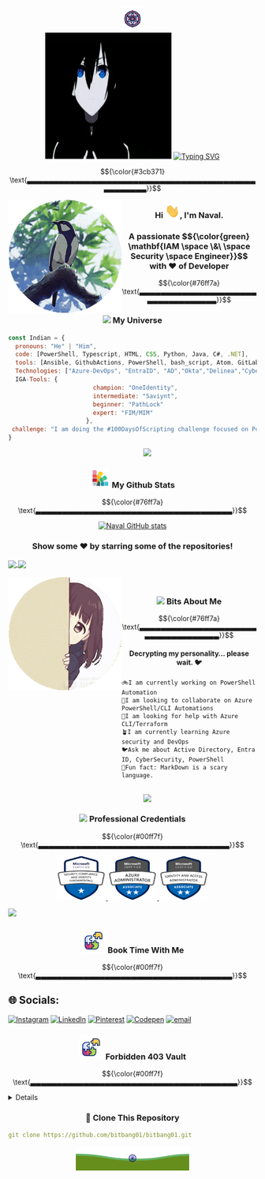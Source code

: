 <div align="center">
<img src="https://github.com/bitbang01/bitbang01/blob/main/resources/DharmaAboveAll.gif" width="50px"><br>
  <img src="https://github.com/bitbang01/bitbang01/blob/main/resources/anime-top.webp" width="256px" height="256px"/>
  <a href="https://git.io/typing-svg">
    <img src="https://readme-typing-svg.herokuapp.com?font=Fira+Code&weight=800&size=18&duration=2500&pause=1000&color=3cb371&center=true&vCenter=true&width=800&height=200&lines=%F0%9F%8D%81+Hello%2C+World!+I%E2%80%99m+Naval+.;%F0%9F%90%8D+Identity+%26+Access+Expert%3A+Automation%2C+Scripting+Team%2C+SOC%2C+Governance.;%F0%9F%9B%A1%EF%B8%8F+Apps+%26+Identity+Security+%7C+MS+Entra+ID+%7C+Delinea+%26+CyberArk+PAM.;%F0%9F%8C%8D+Open-source+Contributor+%7C+%2B20%E2%AD%90+Repos+on+GitHub." alt="Typing SVG" />
  </a>
</div>
<!--hr style="width:50%; border:1px solid #ccc;"-->

$${\color{#3cb371} \text{▃▃▃▃▃▃▃▃▃▃▃▃▃▃▃▃▃▃▃▃▃▃▃▃▃▃▃▃▃▃▃▃▃▃▃▃▃▃▃▃▃▃▃▃▃▃▃▃▃▃▃}}$$

<img align='left' src="https://github.com/bitbang01/bitbang01/blob/main/resources/RainBirds.gif" width="230">
<!--img align='right' src="https://media.giphy.com/media/ieyl9zmCjO4b4t6qoY/giphy.gif" width="230"-->
<div align="center">
<h3> Hi <img src="https://github.com/bitbang01/bitbang01/blob/main/resources/Wave2Mee.gif" width="30px">, I'm Naval. </h3><h3>A passionate $${\color{green} \mathbf{IAM \space \&\ \space Security \space Engineer}}$$ with ❤️ of Developer</h3>
</div>

$${\color{#76ff7a} \text{▃▃▃▃▃▃▃▃▃▃▃▃▃▃▃▃▃▃▃▃▃▃▃▃▃▃▃▃▃▃▃▃▃▃▃}}$$


<div align='center'><h3><img src="https://github.com/bitbang01/bitbang01/blob/main/resources/travelW.gif" width="55"> My Universe</h3></div>  

```javascript
const Indian = {
  pronouns: "He" | "Him",
  code: [PowerShell, Typescript, HTML, CSS, Python, Java, C#, .NET],
  tools: [Ansible, GithubActions, PowerShell, bash_script, Atom, GitLab, Docker],
  Technologies: ["Azure-DevOps", "EntraID", "AD","Okta","Delinea","CyberArk","VDI","MSDefender","Sentinel"],
  IGA-Tools: {
                        champion: "OneIdentity",
                        intermediate: "Saviynt",
                        beginner: "PathLock"
                        expert: "FIM/MIM"
                      },
 challenge: "I am doing the #100DaysOfScripting challenge focused on PowerShell and Automation"
}
```


<img align='right' src="https://github.com/bitbang01/bitbang01/blob/main/resources/RainFish.gif" width="230">
<br>
<div align='center'><h3><img src="https://github.com/bitbang01/bitbang01/blob/main/resources/GitStats.gif" width="40"> My Github Stats</h3></div>

$${\color{#76ff7a} \text{▃▃▃▃▃▃▃▃▃▃▃▃▃▃▃▃▃▃▃▃▃▃▃▃▃▃▃▃▃▃▃▃▃▃▃▃▃}}$$


<!--hide_rank=true&rank_icon=github, percentile or default-->
<div align="center">

[![Naval GitHub stats](https://github-readme-stats.vercel.app/api?username=bitbang01&hide=issues,contribs&show=prs_merged,prs_merged_percentage&show_icons=true&commits_year=2025&theme=radical&rank_icon=github)](https://github.com/bitbang01/github-readme-stats)


<h3>Show some ❤️ by starring some of the repositories!</h3>
</div>

<a href="https://github.com/bitbang01/Script_Powershell" target="_blank">
  <img align="center" src="https://github-readme-stats.vercel.app/api/pin/?username=bitbang01&repo=Script_Powershell&theme=dracula&show_owner=true" />
</a>
<a href="https://github.com/bitbang01/bitbang01" target="_blank">
 <img align="center" src="https://github-readme-stats.vercel.app/api/pin/?username=bitbang01&repo=bitbang01&theme=dracula&show_owner=true" />
</a>

<!--layout=normal & compact & donut & donut-vertical & pie-->

<!--Hiding for using in another section
[![Top Langs](https://github-readme-stats.vercel.app/api/top-langs/?username=bitbang01&hide=HTML&layout=donut-vertical&card_width=300&custom_title=Corporate%20Coeffee%20Code&hide_progress=true)](https://github.com/bitbang01/github-readme-stats)-->

<br>
<br>

<img align='left' src="https://github.com/bitbang01/bitbang01/blob/main/resources/BehindTheFireWall.gif" width="230">
<br>
<div align='center'><h3><img src="https://github.com/bitbang01/bitbang01/blob/main/resources/LotusFlower.gif" width="50"> Bits About Me</h3></div>

$${\color{#76ff7a} \text{▃▃▃▃▃▃▃▃▃▃▃▃▃▃▃▃▃▃▃▃▃▃▃▃▃▃▃▃▃▃▃▃▃▃▃▃}}$$

<h4 align="center">Decrypting my personality… please wait. 🐦</h4>

```text
🚲I am currently working on PowerShell Automation
🫡I am looking to collaborate on Azure PowerShell/CLI Automations
🤗I am looking for help with Azure CLI/Terraform
🪴I am currently learning Azure security and DevOps
🐦Ask me about Active Directory, Entra ID, CyberSecurity, PowerShell
🍬Fun fact: MarkDown is a scary language.
```
<!--
[![GitHub Streak](https://nirzak-streak-stats.vercel.app?user=bitbang01&theme=vue-dark&mode=weekly&exclude_days=Tue%2CWed%2CThu)](https://git.io/streak-stats)
-->


<br>
<!-- test2
<div align='center'><h3><img src="https://github.com/bitbang01/bitbang01/blob/main/resources/Cert.gif" width="50"> Professional Credentials</h3></div>

<img align='right' src="https://github.com/bitbang01/bitbang01/blob/main/resources/Mahakaal.gif" width="230">
<br>
<div align='center'><h3><img src="https://github.com/bitbang01/bitbang01/blob/main/resources/Cert.gif" width="50"> Professional Credentials</h3></div>
-->
<img align='right' src="https://github.com/bitbang01/bitbang01/blob/main/resources/Mahakaal.gif" width="230">
<br>
<div align='center'><h3><img src="https://github.com/bitbang01/bitbang01/blob/main/resources/Cert.gif" width="50"> Professional Credentials</h3></div>

$${\color{#00ff7f} \text{▃▃▃▃▃▃▃▃▃▃▃▃▃▃▃▃▃▃▃▃▃▃▃▃▃▃▃▃▃▃▃▃▃▃▃▃}}$$

<p align="center">
        <a href="https://learn.microsoft.com/api/credentials/share/en-us/ps1arr0w/C77318FE6D087815?sharingId=B38676EF2E2B6815">
        <img src="https://github.com/bitbang01/bitbang01/blob/main/resources/SC-900-Cert.png" width="100" height="90" alt="Security Fundamentals" />
        </a>
        <a href="https://learn.microsoft.com/api/credentials/share/en-us/ps1arr0w/80A7A348D6A0C655?sharingId=B38676EF2E2B6815">
        <img src="https://github.com/bitbang01/bitbang01/blob/main/resources/Az104-Cert.png" width="100" height="90" alt="Azure Administrator" />
        </a>
        <a href="https://learn.microsoft.com/api/credentials/share/en-us/ps1arr0w/412B01227A43AFFA?sharingId">
        <img src="https://github.com/bitbang01/bitbang01/blob/main/resources/SC-300-Cert.png" width="100" height="90" alt="IAM Administrator" />
        </a>
        <br>


</p>

<!--▁▁▁▁▁▁▁▁▁▁▁▁▁▁▁▁▁▁▁▁▁▁▁▁▁▁▁▁▁▁▁▁▃▃▃▃▃▃▃▃▃▃▃▃▃▃▃▃▃▃▃▃▃▃▃▃▃▃▃▃▃▃▃▃-->

<img align='left' src="https://github.com/bitbang01/bitbang01/blob/main/resources/SunRiseDream.gif" width="230">
<br>
<div align='center'><h3><img src="https://github.com/bitbang01/bitbang01/blob/main/resources/PiecesOfPeace.gif" width="50"> Book Time With Me </h3>

$${\color{#00ff7f} \text{▃▃▃▃▃▃▃▃▃▃▃▃▃▃▃▃▃▃▃▃▃▃▃▃▃▃▃▃▃▃▃▃▃▃▃▃▃}}$$
</div>

## 🌐 Socials:
[![Instagram](https://img.shields.io/badge/Instagram-%23E4405F.svg?logo=Instagram&logoColor=white)](https://instagram.com/ps1arr0w) [![LinkedIn](https://img.shields.io/badge/LinkedIn-%230077B5.svg?logo=linkedin&logoColor=white)](https://linkedin.com/in/ps1arr0w) [![Pinterest](https://img.shields.io/badge/Pinterest-%23E60023.svg?logo=Pinterest&logoColor=white)](https://pinterest.com/ps1arr0w) [![Codepen](https://img.shields.io/badge/Codepen-000000?logo=codepen&logoColor=white)](https://codepen.io/ps1arr0w) [![email](https://img.shields.io/badge/Email-D14836?logo=gmail&logoColor=white)](mailto:k.rajputnaval@gmail.com)

<div align='center'><h3><img src="https://github.com/bitbang01/bitbang01/blob/main/resources/PiecesOfPeace.gif" width="50"> Forbidden 403 Vault </h3>

$${\color{#00ff7f} \text{▃▃▃▃▃▃▃▃▃▃▃▃▃▃▃▃▃▃▃▃▃▃▃▃▃▃▃▃▃▃▃▃▃▃▃▃▃▃▃}}$$
</div>

<details>
<img align='right' src="https://github.com/bitbang01/bitbang01/blob/main/resources/YamunasWater.gif" width="230">
<br>
<div align='center'><h3><img src="https://github.com/bitbang01/bitbang01/blob/main/resources/PiecesOfPeace.gif" width="50"> Horcrux Hunt Time </h3>

$${\color{#00ff7f} \text{▃▃▃▃▃▃▃▃▃▃▃▃▃▃▃▃▃▃▃▃▃▃▃▃▃▃▃▃▃▃▃▃▃▃▃▃▃▃▃}}$$
</div>
<table align="center">
  <tr>
  <td rowspan="3" style="padding:10px;">
      <div align="center">
      <p><strong>Drawing</strong></p>
      <img src="https://github.com/bitbang01/bitbang01/blob/main/resources/Drawing.jpg" width="300" alt="Drawing M Way"/>
      </div>      
    </td>
    <td style="padding:10px;">
     <div align="center">
      <img src="https://github.com/bitbang01/bitbang01/blob/main/resources/CocoPie.gif" width="140" height="120" alt="Codesign"/>
      <p><strong>Design N Code</strong></p>
    </div>
    </td>
    <td style="padding:10px;">
    <div align="center">
      <img src="https://github.com/bitbang01/bitbang01/blob/main/resources/TeachLearn.gif" width="140" height="120" alt="Teaching"/>
      <p><strong>Teaching N Learn</strong></p>
    </div>
    </td>
  </tr>
  <tr>
     <td style="padding:10px;">
     <div align="center">
      <img src="https://github.com/bitbang01/bitbang01/blob/main/resources/QuestThinkPlan.webp" width="140" alt="QuestThinkPlan"/>
      <p><strong>Quest Think Plan</strong></p>
    </div>
    </td>
    <td style="padding:10px;">
    <div align="center">
      <img src="https://github.com/bitbang01/bitbang01/blob/main/resources/MoonGazing.webp" width="140" alt="Moon Gazing"/>
      <p><strong>Moon Gazing</strong></p>
      </div>
    </td>
  </tr>
  <tr>
    <td style="padding:10px;">
    <div align="center">
      <img src="https://github.com/bitbang01/bitbang01/blob/main/resources/KillingInnocense.gif" width="140" alt="Discover Peace"/>
      <p><strong>Discover Peace</strong></p>
      </div>
    </td>
    <td style="padding:10px;">
      <div align="center">
      <img src="https://github.com/bitbang01/bitbang01/blob/main/resources/Gaming.gif" width="140" alt="Gaming"/>
      <p><strong>Gaming</strong></p>
      </div>
    </td>
  </tr>
  </table>

<div align="center">
<br>
</a>
<a href="https://git.io/streak-stats" target="_blank">
 <img src="https://nirzak-streak-stats.vercel.app?user=bitbang01&theme=vue-dark&mode=weekly&exclude_days=Tue%2CWed%2CThu" />
</a>
</div>
<br>

<div align="center">
  <img src="https://profile-readme-generator.com/assets/snake.svg" alt="Snake animation" />
</div>

</details>

<div align='center'>
<h3>🚀 Clone This Repository </h3>
</div>

```yaml
git clone https://github.com/bitbang01/bitbang01.git
```



<p align="center">
        <img src="https://github.com/bitbang01/bitbang01/blob/main/resources/Freedom.svg" alt="Love my India" />
</p>
